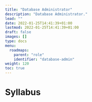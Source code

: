 ```yaml
---
title: "Database Administrator"
description: "Database Administrator."
lead: ""
date: 2022-01-25T14:41:39+01:00
lastmod: 2022-01-25T14:41:39+01:00
draft: false
images: []
type: docs
menu:
  roadmaps:
    parent: "role"
    identifier: "database-admin"
weight: 120
toc: true
---
```


# Syllabus

